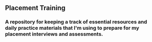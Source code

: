 ## Placement Training
### A repository for keeping a track of essential resources and daily practice materials that I'm using to prepare for my placement interviews and assessments.
